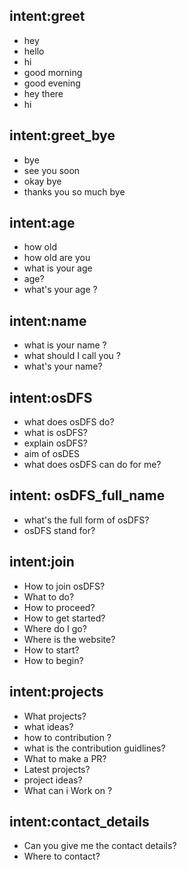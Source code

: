 ## intent:greet
- hey
- hello
- hi
- good morning
- good evening
- hey there
- hi 

## intent:greet_bye
- bye 
- see you soon 
- okay bye 
- thanks you so much bye

## intent:age
- how old
- how old are you
- what is your age
- age?
- what's your age ?

## intent:name 
- what is your name ?
- what should I call you ?
- what's your name?

## intent:osDFS 
- what does osDFS do?
- what is osDFS?
- explain osDFS?
- aim of osDES
- what does osDFS can do for me?

## intent: osDFS_full_name 
- what's the full form of osDFS?
- osDFS stand for?

## intent:join 
- How to join osDFS?
- What to do?
- How to proceed?
- How to get started?
- Where do I go?
- Where is the website?
- How to start?
- How to begin?

## intent:projects 
- What projects? 
- what ideas?
- how to contribution ?
- what is the contribution guidlines?
- What to make a PR?
- Latest projects?
- project ideas?
- What can i Work on ?

## intent:contact_details 
- Can you give me the contact details?
- Where to contact?
